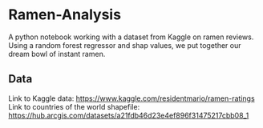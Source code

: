 # Ramen-Analysis
A python notebook working with a dataset from Kaggle on ramen reviews. Using a random forest regressor and shap values, we put together our dream bowl of instant ramen.

## Data
Link to Kaggle data: https://www.kaggle.com/residentmario/ramen-ratings
Link to countries of the world shapefile: https://hub.arcgis.com/datasets/a21fdb46d23e4ef896f31475217cbb08_1
